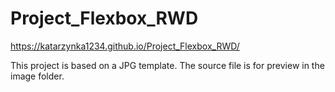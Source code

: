 # Project_Flexbox_RWD

 https://katarzynka1234.github.io/Project_Flexbox_RWD/


This project is based on a JPG template. The source file is for preview in the image folder.
